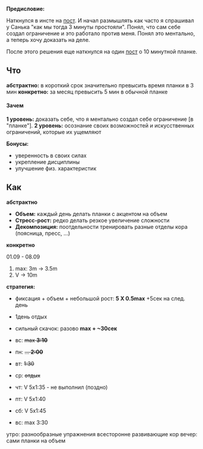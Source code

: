 **Предисловие:**

Наткнулся в инсте на [пост](https://www.instagram.com/p/BYSW4EOFRgm/?taken-by=financeoleg). И начал размышлять как часто я спрашивал у Санька "как мы тогда 3 минуты простояли". Понял, что сам себе создал ограничение и это работало против меня. Понял это ментально, а теперь хочу доказать на деле.

После этого решения еще наткнулся на один [пост](https://vk.com/chaparyanchik?w=wall2728899_7110%2Fall) о 10 минутной планке. 

## Что

**абстрактно:** в короткий срок значительно превысить время планки в 3 мин
**конкретно:** за месяц превысить 5 мин в обычной планке

#### Зачем 

**1 уровень:** доказать себе, что я ментально создал себе ограничение [в "планке"].
**2 уровень:** осознание своих возможностей и искусственных ограничений, которые их ущемляют
 
**Бонусы:**

- уверенность в своих силах
- укрепление дисциплины
- улучшение физ. характеристик

## Как

**абстрактно**


- **Объем:** каждый день делать планки с акцентом на объем
- **Стресс-рост:** редко делать резкое увеличение сложности
- **Декомпозиция:** поотдельности тренировать разные отделы кора (поясница, пресс, ...)


**конкретно**

01.09 - 08.09

1. max: 3m -> 3.5m
2. V -> 10m

**стратегия:** 

- фиксация + объем + небольшой рост: **5 Х 0.5max** +5сек на след. день
- 1день отдых
- сильный скачок: разово **max + ~30сек**


- вс: ~~max **3:10**~~
- пн: ~~... **2:00**~~
- вт: ~~1:30~~
- ср: ~~отдых~~
- чт: V 5х1:35 - не выполнил (поздно)
- пт: V 5х1:40
- сб: V 5х1:45
- вс: max 3:30

утро: разнообразные упражнения всесторонне развивающие кор
вечер: сами планки на объем

